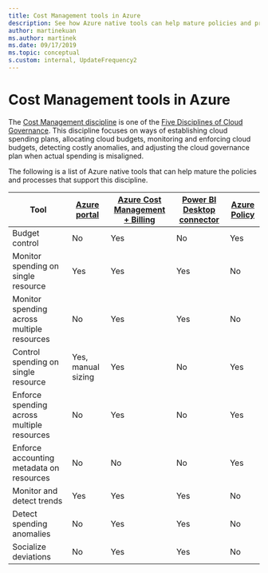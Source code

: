 ```yaml
---
title: Cost Management tools in Azure
description: See how Azure native tools can help mature policies and processes that support the Cost Management discipline.
author: martinekuan
ms.author: martinek
ms.date: 09/17/2019
ms.topic: conceptual
s.custom: internal, UpdateFrequency2
---
```


# Cost Management tools in Azure

The [Cost Management discipline](./index.md) is one of the [Five Disciplines of Cloud Governance](../governance-disciplines.md). This discipline focuses on ways of establishing cloud spending plans, allocating cloud budgets, monitoring and enforcing cloud budgets, detecting costly anomalies, and adjusting the cloud governance plan when actual spending is misaligned.

The following is a list of Azure native tools that can help mature the policies and processes that support this discipline.

| Tool | [Azure portal](https://azure.microsoft.com/features/azure-portal/) | [Azure Cost Management + Billing](/azure/cost-management-billing/cost-management-billing-overview) | [Power BI Desktop connector](/power-bi/connect-data/desktop-connect-azure-cost-management) | [Azure Policy](/azure/governance/policy/overview) |
|---------|---------|---------|---------|---------|
| Budget control     | No         | Yes         | No         | Yes         |
| Monitor spending on single resource    | Yes         | Yes         | Yes         | No         |
| Monitor spending across multiple resources    | No         | Yes        | Yes         | No         |
| Control spending on single resource     | Yes, manual sizing         | Yes         | No         | Yes         |
| Enforce spending across multiple resources    | No         | Yes         | No         | Yes         |
| Enforce accounting metadata on resources    | No         | No         | No         | Yes         |
| Monitor and detect trends     | Yes          | Yes        | Yes         | No         |
| Detect spending anomalies     | No         | Yes        | Yes         | No        |
| Socialize deviations     | No        | Yes        | Yes        | No        |
